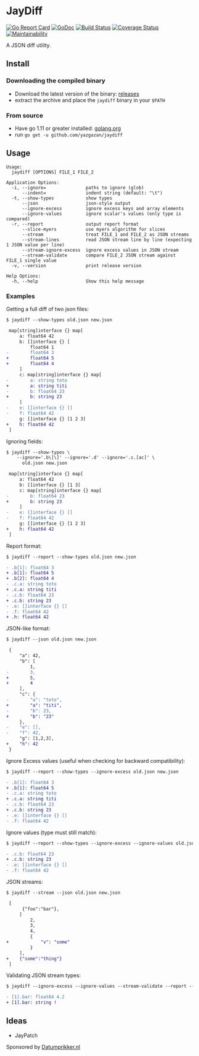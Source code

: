 # JayDiff

[![Go Report Card](https://goreportcard.com/badge/github.com/yazgazan/jaydiff)](https://goreportcard.com/report/github.com/yazgazan/jaydiff)
[![GoDoc](https://godoc.org/github.com/yazgazan/jaydiff?status.svg)](https://godoc.org/github.com/yazgazan/jaydiff)
[![Build Status](https://travis-ci.org/yazgazan/jaydiff.svg?branch=master)](https://travis-ci.org/yazgazan/jaydiff)
[![Coverage Status](https://coveralls.io/repos/github/yazgazan/jaydiff/badge.svg?branch=master)](https://coveralls.io/github/yazgazan/jaydiff?branch=master)
[![Maintainability](https://api.codeclimate.com/v1/badges/c6114df1683db0db4fe4/maintainability)](https://codeclimate.com/github/yazgazan/jaydiff/maintainability)

A JSON diff utility.

## Install

### Downloading the compiled binary

- Download the latest version of the binary: [releases](https://github.com/yazgazan/jaydiff/releases)
- extract the archive and place the `jaydiff` binary in your `$PATH`

### From source

- Have go 1.11 or greater installed: [golang.org](https://golang.org/doc/install)
- run `go get -u github.com/yazgazan/jaydiff`

## Usage

```text
Usage:
  jaydiff [OPTIONS] FILE_1 FILE_2

Application Options:
  -i, --ignore=               paths to ignore (glob)
      --indent=               indent string (default: "\t")
  -t, --show-types            show types
      --json                  json-style output
      --ignore-excess         ignore excess keys and array elements
      --ignore-values         ignore scalar's values (only type is compared)
  -r, --report                output report format
      --slice-myers           use myers algorithm for slices
      --stream                treat FILE_1 and FILE_2 as JSON streams
      --stream-lines          read JSON stream line by line (expecting 1 JSON value per line)
      --stream-ignore-excess  ignore excess values in JSON stream
      --stream-validate       compare FILE_2 JSON stream against FILE_1 single value
  -v, --version               print release version

Help Options:
  -h, --help                  Show this help message
```

### Examples

Getting a full diff of two json files:

```diff
$ jaydiff --show-types old.json new.json

 map[string]interface {} map[
     a: float64 42
     b: []interface {} [
         float64 1
-        float64 3
+        float64 5
+        float64 4
     ]
     c: map[string]interface {} map[
-        a: string toto
+        a: string titi
-        b: float64 23
+        b: string 23
     ]
-    e: []interface {} []
-    f: float64 42
     g: []interface {} [1 2 3]
+    h: float64 42
 ]
```

Ignoring fields:

```diff
$ jaydiff --show-types \
    --ignore='.b\[\]' --ignore='.d' --ignore='.c.[ac]' \
      old.json new.json

 map[string]interface {} map[
     a: float64 42
     b: []interface {} [1 3]
     c: map[string]interface {} map[
-        b: float64 23
+        b: string 23
     ]
-    e: []interface {} []
-    f: float64 42
     g: []interface {} [1 2 3]
+    h: float64 42
 ]
```

Report format:

```diff
$ jaydiff --report --show-types old.json new.json

- .b[1]: float64 3
+ .b[1]: float64 5
+ .b[2]: float64 4
- .c.a: string toto
+ .c.a: string titi
- .c.b: float64 23
+ .c.b: string 23
- .e: []interface {} []
- .f: float64 42
+ .h: float64 42
```

JSON-like format:

```diff
$ jaydiff --json old.json new.json

 {
     "a": 42,
     "b": [
         1,
-        3,
+        5,
+        4
     ],
     "c": {
-        "a": "toto",
+        "a": "titi",
-        "b": 23,
+        "b": "23"
     },
-    "e": [],
-    "f": 42,
     "g": [1,2,3],
+    "h": 42
 }
```

Ignore Excess values (useful when checking for backward compatibility):

```diff
$ jaydiff --report --show-types --ignore-excess old.json new.json

- .b[1]: float64 3
+ .b[1]: float64 5
- .c.a: string toto
+ .c.a: string titi
- .c.b: float64 23
+ .c.b: string 23
- .e: []interface {} []
- .f: float64 42
```

Ignore values (type must still match):

```diff
$ jaydiff --report --show-types --ignore-excess --ignore-values old.json new.json

- .c.b: float64 23
+ .c.b: string 23
- .e: []interface {} []
- .f: float64 42
```

JSON streams:

```diff
$ jaydiff --stream --json old.json new.json

 [
      {"foo":"bar"},
     [
         2,
         3,
         4,
         {
+            "v": "some"
         }
     ],
+    {"some":"thing"}
 ]
```

Validating JSON stream types:

```diff
$ jaydiff --ignore-excess --ignore-values --stream-validate --report --show-types base.json stream.json

- [1].bar: float64 4.2
+ [1].bar: string !
```

## Ideas

- JayPatch

Sponsored by [Datumprikker.nl](https://datumprikker.nl)
